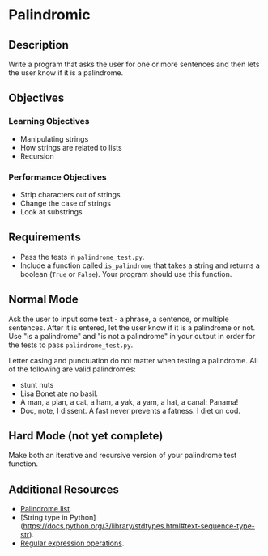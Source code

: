# Palindromic

## Description

Write a program that asks the user for one or more sentences and then lets the user know if it is a palindrome.

## Objectives

### Learning Objectives

* Manipulating strings
* How strings are related to lists
* Recursion

### Performance Objectives

* Strip characters out of strings
* Change the case of strings
* Look at substrings


## Requirements  

* Pass the tests in `palindrome_test.py`.
* Include a function called `is_palindrome` that takes a string and returns a boolean (`True` or `False`). Your program should use this function.

## Normal Mode

Ask the user to input some text - a phrase, a sentence, or multiple sentences. After it is entered, let the user know if it is a palindrome or not. Use "is a palindrome" and "is not a palindrome" in your output in order for the tests to pass `palindrome_test.py`.

Letter casing and punctuation do not matter when testing a palindrome. All of the following are valid palindromes:

* stunt nuts
* Lisa Bonet ate no basil.
* A man, a plan, a cat, a ham, a yak, a yam, a hat, a canal: Panama!
* Doc, note, I dissent. A fast never prevents a fatness. I diet on cod.

## Hard Mode (not yet complete)

Make both an iterative and recursive version of your palindrome test function.

## Additional Resources

* [Palindrome list](http://www.palindromelist.net/).
* [String type in Python] (https://docs.python.org/3/library/stdtypes.html#text-sequence-type-str).
* [Regular expression operations](https://docs.python.org/3/library/re.html).
